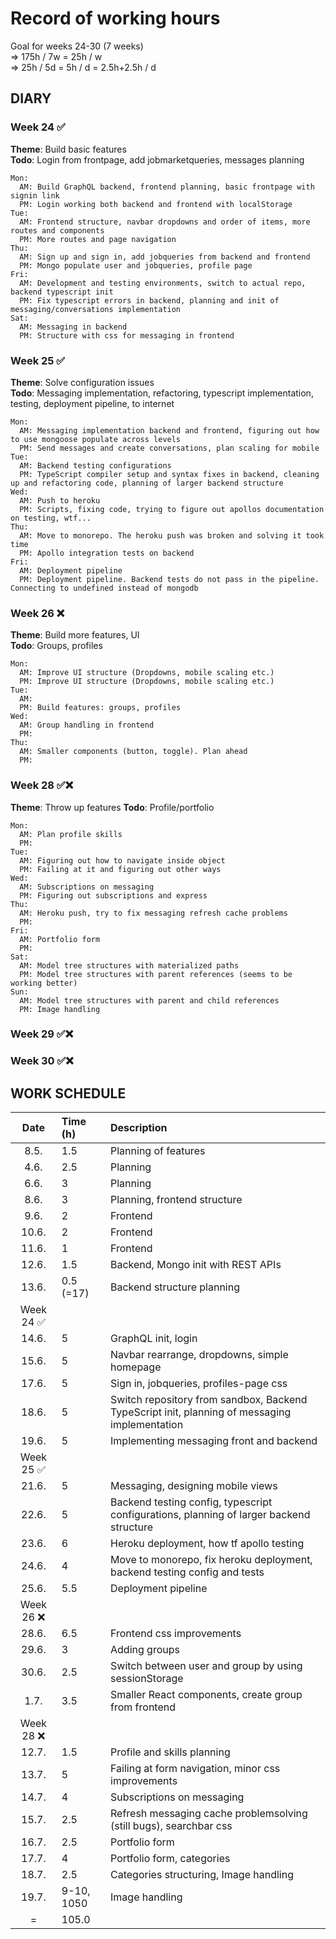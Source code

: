# Record of working hours

Goal for weeks 24-30 (7 weeks)  
  => 175h / 7w = 25h / w  
  => 25h / 5d = 5h / d = 2.5h+2.5h / d  

## DIARY
  ### Week 24 ✅
  
  **Theme**: Build basic features  
  **Todo**: Login from frontpage, add jobmarketqueries, messages planning

    Mon: 
      AM: Build GraphQL backend, frontend planning, basic frontpage with signin link
      PM: Login working both backend and frontend with localStorage
    Tue:
      AM: Frontend structure, navbar dropdowns and order of items, more routes and components
      PM: More routes and page navigation
    Thu:
      AM: Sign up and sign in, add jobqueries from backend and frontend
      PM: Mongo populate user and jobqueries, profile page
    Fri:
      AM: Development and testing environments, switch to actual repo, backend typescript init
      PM: Fix typescript errors in backend, planning and init of messaging/conversations implementation
    Sat:
      AM: Messaging in backend
      PM: Structure with css for messaging in frontend
  
  ### Week 25 ✅

  **Theme**: Solve configuration issues  
  **Todo**: Messaging implementation, refactoring, typescript implementation, testing, deployment pipeline, to internet

    Mon:
      AM: Messaging implementation backend and frontend, figuring out how to use mongoose populate across levels
      PM: Send messages and create conversations, plan scaling for mobile
    Tue:
      AM: Backend testing configurations
      PM: TypeScript compiler setup and syntax fixes in backend, cleaning up and refactoring code, planning of larger backend structure
    Wed:
      AM: Push to heroku
      PM: Scripts, fixing code, trying to figure out apollos documentation on testing, wtf...
    Thu:
      AM: Move to monorepo. The heroku push was broken and solving it took time
      PM: Apollo integration tests on backend
    Fri:
      AM: Deployment pipeline
      PM: Deployment pipeline. Backend tests do not pass in the pipeline. Connecting to undefined instead of mongodb

  ### Week 26 ❌

  **Theme**: Build more features, UI  
  **Todo**: Groups, profiles

    Mon: 
      AM: Improve UI structure (Dropdowns, mobile scaling etc.)
      PM: Improve UI structure (Dropdowns, mobile scaling etc.)
    Tue:
      AM:
      PM: Build features: groups, profiles
    Wed:
      AM: Group handling in frontend
      PM:
    Thu:
      AM: Smaller components (button, toggle). Plan ahead
      PM:

  ### Week 28 ✅❌

  **Theme**: Throw up features
  **Todo**: Profile/portfolio

    Mon: 
      AM: Plan profile skills
      PM:
    Tue:
      AM: Figuring out how to navigate inside object
      PM: Failing at it and figuring out other ways
    Wed:
      AM: Subscriptions on messaging
      PM: Figuring out subscriptions and express
    Thu: 
      AM: Heroku push, try to fix messaging refresh cache problems
      PM:
    Fri:
      AM: Portfolio form
      PM:
    Sat:
      AM: Model tree structures with materialized paths
      PM: Model tree structures with parent references (seems to be working better)
    Sun:
      AM: Model tree structures with parent and child references
      PM: Image handling

  ### Week 29 ✅❌
  ### Week 30 ✅❌


## WORK SCHEDULE

| Date  | Time (h)  | Description   |
| :----:|:-----     | :-----        |
| 8.5.  | 1.5       | Planning of features |
| 4.6.  | 2.5       | Planning |
| 6.6.  | 3         | Planning |
| 8.6.  | 3         | Planning, frontend structure |
| 9.6.  | 2         | Frontend |
| 10.6. | 2         | Frontend |
| 11.6. | 1         | Frontend |
| 12.6. | 1.5       | Backend, Mongo init with REST APIs |
| 13.6. | 0.5 (=17) | Backend structure planning |
| Week 24 ✅ |||   
| 14.6. | 5 | GraphQL init, login |
| 15.6. | 5 | Navbar rearrange, dropdowns, simple homepage |
| 17.6. | 5 | Sign in, jobqueries, profiles-page css |
| 18.6. | 5 | Switch repository from sandbox, Backend TypeScript init, planning of messaging implementation |
| 19.6. | 5 | Implementing messaging front and backend |
| Week 25 ✅ |||   
| 21.6. | 5 | Messaging, designing mobile views |
| 22.6. | 5 | Backend testing config, typescript configurations, planning of larger backend structure |
| 23.6. | 6 | Heroku deployment, how tf apollo testing |
| 24.6. | 4 | Move to monorepo, fix heroku deployment, backend testing config and tests |
| 25.6. | 5.5 | Deployment pipeline |
| Week 26 ❌ |||   
| 28.6. | 6.5 | Frontend css improvements |
| 29.6. | 3 | Adding groups |
| 30.6. | 2.5 | Switch between user and group by using sessionStorage |
| 1.7.  | 3.5 | Smaller React components, create group from frontend |
| Week 28 ❌ |||   
| 12.7.  | 1.5 | Profile and skills planning |
| 13.7.  | 5 | Failing at form navigation, minor css improvements |
| 14.7.  | 4 | Subscriptions on messaging |
| 15.7.  | 2.5 | Refresh messaging cache problemsolving (still bugs), searchbar css |
| 16.7.  | 2.5 | Portfolio form |
| 17.7.  | 4 | Portfolio form, categories |
| 18.7.  | 2.5 | Categories structuring, Image handling |
| 19.7.  | 9-10, 1050 | Image handling |
| =     | 105.0      |               |
